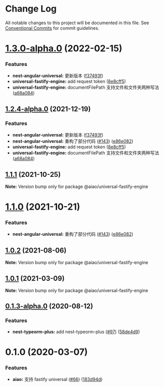 # Change Log

All notable changes to this project will be documented in this file.
See [Conventional Commits](https://conventionalcommits.org) for commit guidelines.

# [1.3.0-alpha.0](https://github.com/aiao-io/aiao/compare/@aiao/universal-fastify-engine@1.1.1...@aiao/universal-fastify-engine@1.3.0-alpha.0) (2022-02-15)


### Features

* **nest-angular-universal:** 更新版本 ([f37493f](https://github.com/aiao-io/aiao/commit/f37493f1c6903bf64579e0db6ac14a6dabe52a22))
* **universal-fastify-engine:** add request token ([8e8cff5](https://github.com/aiao-io/aiao/commit/8e8cff58af64fe9e53cc61346533cec6eb413461))
* **universal-fastify-engine:** documentFilePath 支持文件和文件夹两种写法 ([a68a084](https://github.com/aiao-io/aiao/commit/a68a084943fe7c4064a1d45290229571b74266ab))





## [1.2.4-alpha.0](https://github.com/aiao-io/aiao/compare/@aiao/universal-fastify-engine@0.1.3-alpha.0...@aiao/universal-fastify-engine@1.2.4-alpha.0) (2021-12-19)

### Features

- **nest-angular-universal:** 更新版本 ([f37493f](https://github.com/aiao-io/aiao/commit/f37493f1c6903bf64579e0db6ac14a6dabe52a22))
- **nest-angular-universal:** 重构了部分代码 ([#143](https://github.com/aiao-io/aiao/issues/143)) ([e86e082](https://github.com/aiao-io/aiao/commit/e86e08218c114468138376916325ddebdf3f6ec9))
- **universal-fastify-engine:** add request token ([8e8cff5](https://github.com/aiao-io/aiao/commit/8e8cff58af64fe9e53cc61346533cec6eb413461))
- **universal-fastify-engine:** documentFilePath 支持文件和文件夹两种写法 ([a68a084](https://github.com/aiao-io/aiao/commit/a68a084943fe7c4064a1d45290229571b74266ab))

## [1.1.1](https://github.com/aiao-io/aiao/compare/@aiao/universal-fastify-engine@1.1.0...@aiao/universal-fastify-engine@1.1.1) (2021-10-25)

**Note:** Version bump only for package @aiao/universal-fastify-engine

# [1.1.0](https://github.com/aiao-io/aiao/compare/@aiao/universal-fastify-engine@1.0.1...@aiao/universal-fastify-engine@1.1.0) (2021-10-21)

### Features

- **nest-angular-universal:** 重构了部分代码 ([#143](https://github.com/aiao-io/aiao/issues/143)) ([e86e082](https://github.com/aiao-io/aiao/commit/e86e08218c114468138376916325ddebdf3f6ec9))

## [1.0.2](https://github.com/aiao-io/aiao/compare/@aiao/universal-fastify-engine@0.1.3-alpha.0...@aiao/universal-fastify-engine@1.0.2) (2021-08-06)

**Note:** Version bump only for package @aiao/universal-fastify-engine

## [1.0.1](https://github.com/aiao-io/aiao/compare/@aiao/universal-fastify-engine@0.1.3-alpha.0...@aiao/universal-fastify-engine@1.0.1) (2021-03-09)

**Note:** Version bump only for package @aiao/universal-fastify-engine

## [0.1.3-alpha.0](https://github.com/aiao-io/aiao/compare/@aiao/universal-fastify-engine@0.1.0...@aiao/universal-fastify-engine@0.1.3-alpha.0) (2020-08-12)

### Features

- **nest-typeorm-plus:** add nest-typeorm-plus ([#97](https://github.com/aiao-io/aiao/issues/97)) ([58de4d9](https://github.com/aiao-io/aiao/commit/58de4d9f6595824d86f59d4018ea4065c84f58fa))

# 0.1.0 (2020-03-07)

### Features

- **aiao:** 支持 fastify universal ([#66](https://github.com/aiao-io/aiao/issues/66)) ([183d94d](https://github.com/aiao-io/aiao/commit/183d94d77043430d89dd5c955545280cfb9b416e))
